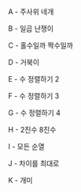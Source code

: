 A - 주사위 네개

B - 일곱 난쟁이

C - 홀수일까 짝수일까

D - 거북이

E - 수 정렬하기 2

F - 수 정렬하기 3

G - 수 정렬하기 4

H - 2진수 8진수

I - 모든 순열

J - 차이를 최대로

K - 개미
